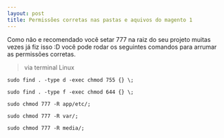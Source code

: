 ```yaml
---
layout: post
title: Permissões corretas nas pastas e aquivos do magento 1
---
```

Como não e recomendado você setar 777 na raiz do seu projeto muitas vezes já fiz isso :D  você pode rodar os seguintes comandos para arrumar as permissões corretas.

> via terminal Linux

```
sudo find . -type d -exec chmod 755 {} \;
```

```
sudo find . -type f -exec chmod 644 {} \;
```

```
sudo chmod 777 -R app/etc/;
```

```
sudo chmod 777 -R var/;
```

```
sudo chmod 777 -R media/;
```
